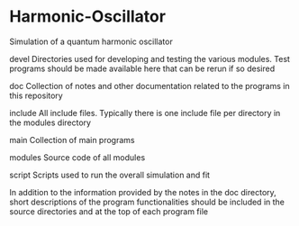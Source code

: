 # Harmonic-Oscillator

Simulation of a quantum harmonic oscillator


devel            Directories used for developing and testing the various 
                 modules. Test programs should be made available here that 
                 can be rerun if so desired

doc              Collection of notes and other documentation related to the
                 programs in this repository 

include          All include files. Typically there is one include file
                 per directory in the modules directory

main             Collection of main programs

modules          Source code of all modules 

script           Scripts used to run the overall simulation and fit


In addition to the information provided by the notes in the doc
directory, short descriptions of the program functionalities should be
included in the source directories and at the top of each program file
